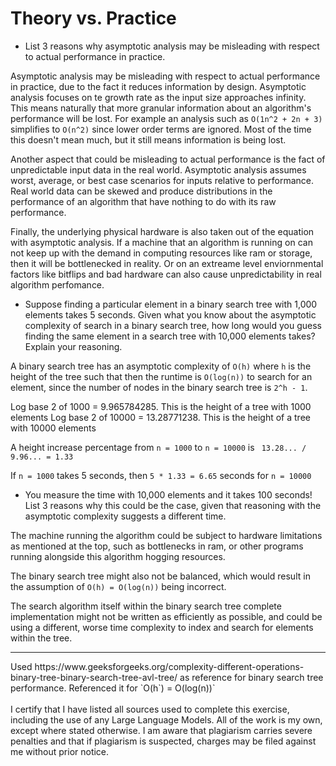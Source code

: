 # Theory vs. Practice

- List 3 reasons why asymptotic analysis may be misleading with respect to
  actual performance in practice.

Asymptotic analysis may be misleading with respect to actual performance in practice, due to the fact it reduces information by design. Asymptotic analysis focuses on te growth rate as the input size approaches infinity. This means naturally that more granular information about an algorithm's performance will be lost. For example an analysis such as `O(1n^2 + 2n + 3)` simplifies to `O(n^2)` since lower order terms are ignored. Most of the time this doesn't mean much, but it still means information is being lost.

Another aspect that could be misleading to actual performance is the fact of unpredictable input data in the real world. Asymptotic analysis assumes worst, average, or best case scenarios for inputs relative to performance. Real world data can be skewed and produce distributions in the performance of an algorithm that have nothing to do with its raw performance.

Finally, the underlying physical hardware is also taken out of the equation with asymptotic analysis. If a machine that an algorithm is running on can not keep up with the demand in computing resources like ram or storage, then it will be bottlenecked in reality. Or on an extreame level enviornmental factors like bitflips and bad hardware can also cause unpredictability in real algorithm perfomance.

- Suppose finding a particular element in a binary search tree with 1,000
  elements takes 5 seconds. Given what you know about the asymptotic complexity
  of search in a binary search tree, how long would you guess finding the same
  element in a search tree with 10,000 elements takes? Explain your reasoning.

A binary search tree has an asymptotic complexity of `O(h)` where `h` is the height of the tree such that then the runtime is `O(log(n))` to search for an element, since the number of nodes in the binary search tree is `2^h - 1`.

Log base 2 of 1000 = 9.965784285. This is the height of a tree with 1000 elements
Log base 2 of 10000 = 13.28771238. This is the height of a tree with 10000 elements

A height increase percentage from `n = 1000` to `n = 10000` is ` 13.28... / 9.96... = 1.33`

If `n = 1000` takes 5 seconds, then `5 * 1.33 = 6.65` seconds for `n = 10000`

- You measure the time with 10,000 elements and it takes 100 seconds! List 3
  reasons why this could be the case, given that reasoning with the asymptotic
  complexity suggests a different time.

The machine running the algorithm could be subject to hardware limitations as mentioned at the top, such as bottlenecks in ram, or other programs running alongside this algorithm hogging resources. 

The binary search tree might also not be balanced, which would result in the assumption of `O(h) = O(log(n))` being incorrect. 

The search algorithm itself within the binary search tree complete implementation might not be written as efficiently as possible, and could be using a different, worse time complexity to index and search for elements within the tree.

<hr>
Used https://www.geeksforgeeks.org/complexity-different-operations-binary-tree-binary-search-tree-avl-tree/ as reference for binary search tree performance. Referenced it for `O(h`) = O(log(n))`
<br><br>
I certify that I have listed all sources used to complete this exercise, including the use of any Large Language Models. All of the work is my own, except where stated otherwise. I am aware that plagiarism carries severe penalties and that if plagiarism is suspected, charges may be filed against me without prior notice.
